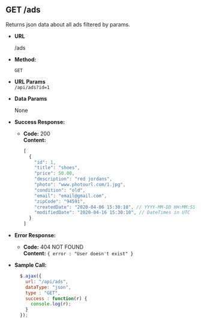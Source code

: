 **GET /ads**
----
  Returns json data about all ads filtered by params. 

* **URL**

  /ads

* **Method:**

  `GET`
  
*  **URL Params** <br />
  `/api/ads?id=1`

* **Data Params**

  None

* **Success Response:**

  * **Code:** 200 <br />
    **Content:** 
    ```javascript
    [
      {
        "id": 1,
        "title": "shoes",
        "price": 50.00,
        "description": "red jordans",
        "photo": "www.photourl.com/1.jpg",
        "condition": "old",
        "email": "email@gmail.com",
        "zipCode": "94591",
        "createdDate": "2020-04-06 15:30:10", // YYYY-MM-DD HH:MM:SS
        "modifiedDate": "2020-04-16 15:30:10", // DateTimes in UTC
      }
    ]
    ```
 
* **Error Response:**

  * **Code:** 404 NOT FOUND <br />
    **Content:** `{ error : "User doesn't exist" }`

* **Sample Call:**

  ```javascript
    $.ajax({
      url: "/api/ads",
      dataType: "json",
      type : "GET",
      success : function(r) {
        console.log(r);
      }
    });
  ```
  